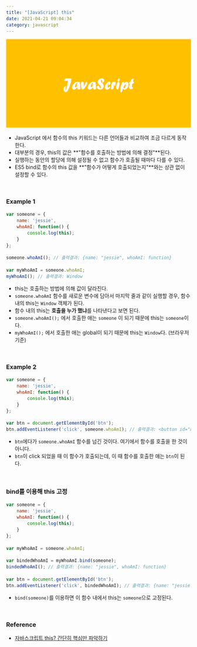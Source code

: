 ```yaml
---
title: "[JavaScript] this"
date: 2021-04-21 09:04:34
category: javascript
---
```


![](images/javascript.png)

- JavaScript 에서 함수의 this 키워드는 다른 언어들과 비교하여 조금 다르게 동작한다.
- 대부분의 경우, this의 값은 **"함수를 호출하는 방법에 의해 결정"**된다.
- 실행하는 동안의 할당에 의해 설정될 수 없고 함수가 호출될 때마다 다를 수 있다.
- ES5 bind로 함수의 this 값을 **"함수가 어떻게 호출되었는지"**와는 상관 없이 설정할 수 있다.

<br />

### Example 1
```jsx
var someone = {
	name: 'jessie',
	whoAmI: function() {
		console.log(this);
	}
};

someone.whoAmI(); // 출력결과: {name: "jessie", whoAmI: function}

var myWhoAmI = someone.whoAmI;
myWhoAmI(); // 출력결과: Window
```

- this는 호출하는 방법에 의해 값이 달라진다.
- `someone.whoAmI` 함수를 새로운 변수에 담아서 마지막 줄과 같이 실행할 경우, 함수 내의 this는 `Window` 객체가 된다.
- 함수 내의 this는 **호출을 누가 했냐**를 나타낸다고 보면 된다.
- `someone.whoAmI();` 에서 호출한 애는 `someone` 이 되기 때문에 this는 `someone`이다.
- `myWhoAmI();` 에서 호출한 애는 global이 되기 때문에 this는 `Window`다. (브라우저 기준)

<br />

### Example 2
```jsx
var someone = {
	name: 'jessie',
	whoAmI: function() {
		console.log(this);
	}
};

var btn = document.getElementById('btn');
btn.addEventListener('click', someone.whoAmI); // 출력결과: <button id="btn>...</button>
```

- `btn`에다가 `someone.whoAmI` 함수를 넘긴 것이다. 여기에서 함수를 호출을 한 것이 아니다.
- `btn`이 click 되었을 때 이 함수가 호출되는데, 이 때 함수를 호출한 애는 `btn`이 된다.

<br />

### bind를 이용해 this 고정

```jsx
var someone = {
	name: 'jessie',
	whoAmI: function() {
		console.log(this);
	}
};

var myWhoAmI = someone.whoAmI;

var bindedWhoAmI = myWhoAmI.bind(someone);
bindedWhoAmI(); // 출력결과: {name: "jessie", whoAmI: function}

var btn = document.getElementById('btn');
btn.addEventListener('click', bindedWhoAmI); // 출력결과: {name: "jessie", whoAmI: function}
```

- `bind(someone)`를 이용하면 이 함수 내에서 this는 `someone`으로 고정된다.

<br />

### Reference
- [자바스크립트 this? 간단히 핵심만 파악하기](https://www.youtube.com/watch?v=PAr92molMHU)